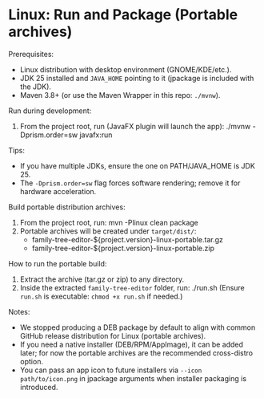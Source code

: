 # Linux: Run and Package (Portable archives)

Prerequisites:
- Linux distribution with desktop environment (GNOME/KDE/etc.).
- JDK 25 installed and `JAVA_HOME` pointing to it (jpackage is included with the JDK).
- Maven 3.8+ (or use the Maven Wrapper in this repo: `./mvnw`).

Run during development:
1. From the project root, run (JavaFX plugin will launch the app):
   ./mvnw -Dprism.order=sw javafx:run

Tips:
- If you have multiple JDKs, ensure the one on PATH/JAVA_HOME is JDK 25.
- The `-Dprism.order=sw` flag forces software rendering; remove it for hardware acceleration.

Build portable distribution archives:
1. From the project root, run:
   mvn -Plinux clean package
2. Portable archives will be created under `target/dist/`:
   - family-tree-editor-${project.version}-linux-portable.tar.gz
   - family-tree-editor-${project.version}-linux-portable.zip

How to run the portable build:
1. Extract the archive (tar.gz or zip) to any directory.
2. Inside the extracted `family-tree-editor` folder, run:
   ./run.sh
   (Ensure `run.sh` is executable: `chmod +x run.sh` if needed.)

Notes:
- We stopped producing a DEB package by default to align with common GitHub release distribution for Linux (portable archives).
- If you need a native installer (DEB/RPM/AppImage), it can be added later; for now the portable archives are the recommended cross-distro option.
- You can pass an app icon to future installers via `--icon path/to/icon.png` in jpackage arguments when installer packaging is introduced.
